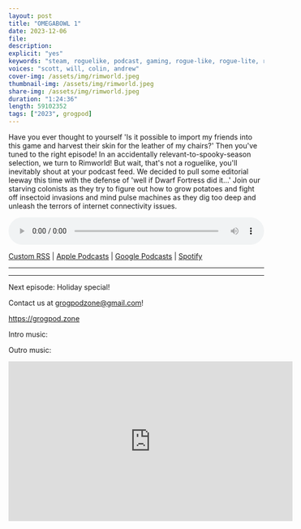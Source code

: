 ```yaml
---
layout: post
title: "OMEGABOWL 1"
date: 2023-12-06
file: 
description: 
explicit: "yes" 
keywords: "steam, roguelike, podcast, gaming, rogue-like, rogue-lite, roguelite"
voices: "scott, will, colin, andrew"
cover-img: /assets/img/rimworld.jpeg
thumbnail-img: /assets/img/rimworld.jpeg
share-img: /assets/img/rimworld.jpeg
duration: "1:24:36"
length: 59102352  
tags: ["2023", grogpod]
---
```


Have you ever thought to yourself 'Is it possible to import my friends into this game and harvest their skin for the leather of my chairs?' Then you've tuned to the right episode! In an accidentally relevant-to-spooky-season selection, we turn to Rimworld! But wait, that's not a roguelike, you'll inevitably shout at your podcast feed. We decided to pull some editorial leeway this time with the defense of 'well if Dwarf Fortress did it...' Join our starving colonists as they try to figure out how to grow potatoes and fight off insectoid invasions and mind pulse machines as they dig too deep and unleash the terrors of internet connectivity issues.



<div class="container">
  <audio controls style="width: 100%;">
    <source src="https://grogpod.s3.us-west-2.amazonaws.com/rimworld-audio.mp3" type="audio/mpeg">
  </audio>
</div>

[Custom RSS](https://grogpod.zone/feed.xml) | [Apple Podcasts](https://podcasts.apple.com/us/podcast/grogpod/id1650474911) | [Google Podcasts](https://podcasts.google.com/feed/aHR0cHM6Ly9ncm9ncG9kLnpvbmUvZmVlZC54bWw) | [Spotify](https://open.spotify.com/show/655SEhPUWIC77oO3hILe0b)

---



---



Next episode: Holiday special!


Contact us at grogpodzone@gmail.com!

https://grogpod.zone

Intro music: 

Outro music: 

<div class="embed-responsive embed-responsive-16by9">
<iframe width="560" height="315" src="https://www.youtube.com/embed/xxxxxxx" title="YouTube video player" frameborder="0" allow="accelerometer; autoplay; clipboard-write; encrypted-media; gyroscope; picture-in-picture" allowfullscreen></iframe>
</div>
